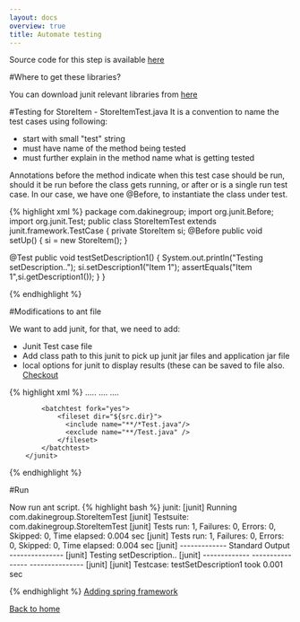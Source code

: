 ```yaml
---
layout: docs
overview: true
title: Automate testing
---
```


Source code for this step is available [here](https://github.com/vineetma/springtutorial/tree/d7469c38e768e238990659f2ca9de519415fabfd)

#Where to get these libraries?

You can download junit relevant libraries from [here](https://github.com/junit-team/junit/wiki/Download-and-Install)

#Testing for StoreItem - StoreItemTest.java
It is a convention to name the test cases using following:

+ start with small "test" string
+ must have name of the method being tested
+ must further explain in the method name what is getting tested

Annotations before the method indicate when this test case should be run, should it be run before the class gets running, or after or is a single run test case. In our case, we have one @Before, to instantiate the class under test.

{% highlight xml %}
package com.dakinegroup;
import org.junit.Before;
import org.junit.Test;
public class StoreItemTest extends junit.framework.TestCase {
   private StoreItem si;
   @Before
   public void setUp() {
     si = new StoreItem();
   }

   @Test
   public void testSetDescription1() {
     System.out.println("Testing setDescription..");
     si.setDescription1("Item 1");
     assertEquals("Item 1",si.getDescription1());
   }
}

{% endhighlight %}

#Modifications to ant file

We want to add junit, for that, we need to add:

+ Junit Test case file
+ Add class path to this junit to pick up junit jar files and application jar file
+ local options for junit to display results (these can be saved to file also. [Checkout](https://ant.apache.org/manual/Tasks/junit)

{% highlight xml %}
<property name="lib.dir" value="${base.dir}/lib" />
.....
<target name="compile">
   <javac includeantruntime="false" srcdir="${src.dir}" 
          destdir="${classes.dir}"
          classpathref="classpath" />
....
<path id="classpath">
  <fileset dir="${lib.dir}" includes="**/*.jar" />
</path>
<path id="application" location="${jar.file}" />
....
<target name="junit" depends="jar">
       <junit printsummary="yes">
<formatter type="plain" usefile="false" />
            <classpath>
                <path refid="classpath"/>
                <path refid="application"/>
            </classpath>

            <batchtest fork="yes">
                <fileset dir="${src.dir}">
                  <include name="**/*Test.java"/>
                  <exclude name="**/Test.java" />
                </fileset>
            </batchtest>
        </junit>
  </target>

{% endhighlight %}

#Run

Now run ant script.
{% highlight bash %}
junit:
    [junit] Running com.dakinegroup.StoreItemTest
    [junit] Testsuite: com.dakinegroup.StoreItemTest
    [junit] Tests run: 1, Failures: 0, Errors: 0, Skipped: 0, Time elapsed: 0.004 sec
    [junit] Tests run: 1, Failures: 0, Errors: 0, Skipped: 0, Time elapsed: 0.004 sec
    [junit] ------------- Standard Output ---------------
    [junit] Testing setDescription..
    [junit] ------------- ---------------- ---------------
    [junit] 
    [junit] Testcase: testSetDescription1 took 0.001 sec


{% endhighlight %}
[Adding spring framework](lets_add_spring.html)

[Back to home](index.html)